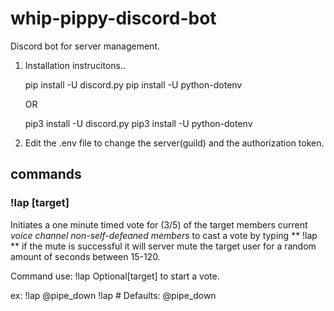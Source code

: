 # whip-pippy-discord-bot
Discord bot for server management. 


1. Installation instrucitons.. 
	
	pip install -U discord.py
	pip install -U python-dotenv

	OR
	 
	pip3 install -U discord.py
	pip3 install -U python-dotenv
	
2. Edit the .env file to change the server(guild) and the authorization token.

 ## commands
 
 ### !lap [target]

Initiates a one minute timed vote for (3/5) of the target members current *voice channel non-self-defeaned members* to 
cast a vote by typing ** !lap ** if the mute is successful it will server mute the target user for a random amount of 
seconds between 15-120.

Command use: !lap Optional[target] to start a vote.

ex:
	!lap @pipe_down
	!lap # Defaults: @pipe_down